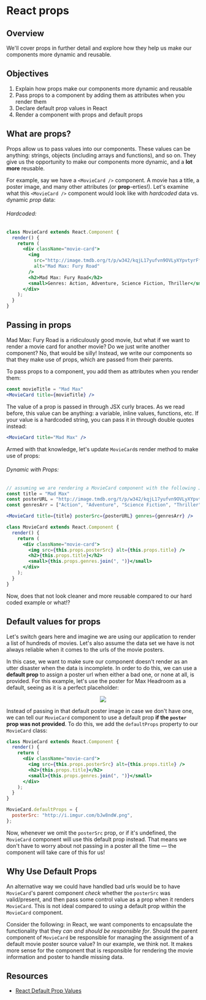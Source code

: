 # React props

## Overview

We'll cover props in further detail and explore how they help us make our
components more dynamic and reusable.

## Objectives

1. Explain how props make our components more dynamic and reusable
2. Pass props to a component by adding them as attributes when you render them
3. Declare default prop values in React
4. Render a component with props and default props

## What are props?

Props allow us to pass values into our components. These values can be anything:
strings, objects (including arrays and functions), and so on. They give us the
opportunity to make our components more dynamic, and a **lot more** reusable.

For example, say we have a `<MovieCard />` component. A movie has a title, a
poster image, and many other attributes (or **prop**-erties!). Let's examine what this `<MovieCard />` component would look like with _hardcoded_ data vs. dynamic _prop_ data:

###### Hardcoded:

```jsx
class MovieCard extends React.Component {
  render() {
    return (
      <div className="movie-card">
        <img
          src="http://image.tmdb.org/t/p/w342/kqjL17yufvn9OVLyXYpvtyrFfak.jpg"
          alt="Mad Max: Fury Road"
        />
        <h2>Mad Max: Fury Road</h2>
        <small>Genres: Action, Adventure, Science Fiction, Thriller</small>
      </div>
    );
  }
}
```

## Passing in props

Mad Max: Fury Road is a ridiculously good movie, but what if we want to render a
movie card for another movie? Do we just write another component? No, that would
be silly! Instead, we write our components so that they make use of props, which
are passed from their parents.

To pass props to a component, you add them as attributes when you render them:

```jsx
const movieTitle = "Mad Max"
<MovieCard title={movieTitle} />
```

The value of a prop is passed in through JSX curly braces. As we read before,
this value can be anything: a variable, inline values, functions, etc. If your
value is a hardcoded string, you can pass it in through double quotes instead:

```jsx
<MovieCard title="Mad Max" />
```

Armed with that knowledge, let's update `MovieCard`s render method to make use of props:

###### Dynamic with Props:

```jsx
// assuming we are rendering a MovieCard component with the following JSX:
const title = "Mad Max"
const posterURL = "http://image.tmdb.org/t/p/w342/kqjL17yufvn9OVLyXYpvtyrFfak.jpg"
const genresArr = ["Action", "Adventure", "Science Fiction", "Thriller"]

<MovieCard title={title} posterSrc={posterURL} genres={genresArr} />
```

```jsx
class MovieCard extends React.Component {
  render() {
    return (
      <div className="movie-card">
        <img src={this.props.posterSrc} alt={this.props.title} />
        <h2>{this.props.title}</h2>
        <small>{this.props.genres.join(", ")}</small>
      </div>
    );
  }
}
```

Now, does that not look cleaner and more reusable compared to our hard coded
example or what!?

## Default values for props

Let's switch gears here and imagine we are using our application to render a
list of hundreds of movies. Let's also assume the data set we have is not always
reliable when it comes to the urls of the movie posters.

In this case, we want to make sure our component doesn't render as an utter
disaster when the data is incomplete. In order to do this, we can use a
**default prop** to assign a poster url when either a bad one, or none at all,
is provided. For this example, let's use the poster for Max Headroom as a
default, seeing as it is a perfect placeholder:

<p align="center">
  <img src="https://m.media-amazon.com/images/M/MV5BOTJjNzczMTUtNzc5MC00ODk0LWEwYjgtNzdiOTEyZmQxNzhmXkEyXkFqcGdeQXVyNzMzMjU5NDY@._V1_UY268_CR1,0,182,268_AL_.jpg" />
</P>

Instead of passing in that default poster image in case we don't have one, we
can tell our `MovieCard` component to use a default prop **if the `poster` prop
was not provided**. To do this, we add the `defaultProps` property to our
`MovieCard` class:

```jsx
class MovieCard extends React.Component {
  render() {
    return (
      <div className="movie-card">
        <img src={this.props.posterSrc} alt={this.props.title} />
        <h2>{this.props.title}</h2>
        <small>{this.props.genres.join(", ")}</small>
      </div>
    );
  }
}

MovieCard.defaultProps = {
  posterSrc: "http://i.imgur.com/bJw8ndW.png",
};
```

Now, whenever we omit the `posterSrc` prop, or if it's undefined, the
`MovieCard` component will use this default prop instead. That means we don't
have to worry about not passing in a poster all the time — the component will
take care of this for us!

## Why Use Default Props

An alternative way we could have handled bad urls would be to have `MovieCard`'s
parent component _check_ whether the `posterSrc` was valid/present, and then
pass some control value as a prop when it renders `MovieCard`. This is not ideal
compared to using a default prop within the `MovieCard` component.

Consider the following: in React, we want components to encapsulate the
functionality that they _can and should be responsible for_. Should the parent
component of `MovieCard` be responsible for managing the assignment of a default
movie poster source value? In our example, we think not. It makes more sense for
the component that is responsible for rendering the movie information and poster
to handle missing data.

## Resources

- [React Default Prop Values](https://reactjs.org/docs/components-and-props.html#default-prop-values)
